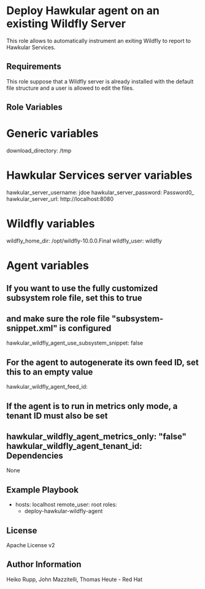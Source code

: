 Deploy Hawkular agent on an existing Wildfly Server
===================================================

This role allows to automatically instrument an exiting Wildfly to report to Hawkular Services.

Requirements
------------

This role suppose that a Wildfly server is already installed with the default file structure and a user is allowed to edit the files.

Role Variables
--------------

# Generic variables
download_directory: /tmp

# Hawkular Services server variables
hawkular_server_username: jdoe
hawkular_server_password: Password0_
hawkular_server_url: http://localhost:8080

# Wildfly variables
wildfly_home_dir: /opt/wildfly-10.0.0.Final
wildfly_user: wildfly

# Agent variables
## If you want to use the fully customized subsystem role file, set this to true
## and make sure the role file "subsystem-snippet.xml" is configured
hawkular_wildfly_agent_use_subsystem_snippet: false
## For the agent to autogenerate its own feed ID, set this to an empty value
hawkular_wildfly_agent_feed_id:
## If the agent is to run in metrics only mode, a tenant ID must also be set
hawkular_wildfly_agent_metrics_only: "false"
hawkular_wildfly_agent_tenant_id:
Dependencies
------------

None

Example Playbook
----------------

- hosts: localhost
  remote_user: root
  roles:
    - deploy-hawkular-wildfly-agent

License
-------

Apache License v2

Author Information
------------------

Heiko Rupp, John Mazzitelli, Thomas Heute - Red Hat
